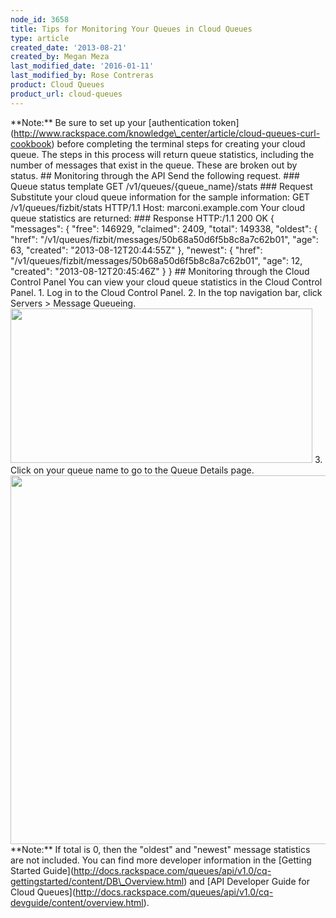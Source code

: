 ```yaml
---
node_id: 3658
title: Tips for Monitoring Your Queues in Cloud Queues
type: article
created_date: '2013-08-21'
created_by: Megan Meza
last_modified_date: '2016-01-11'
last_modified_by: Rose Contreras
product: Cloud Queues
product_url: cloud-queues
---
```


\*\*Note:\*\* Be sure to set up your \[authentication
token\](http://www.rackspace.com/knowledge\_center/article/cloud-queues-curl-cookbook)
before completing the terminal steps for creating your cloud queue.
The steps in this process will return queue statistics, including the
number of messages that exist in the queue. These are broken out by
status. \#\# Monitoring through the API Send the following request.
\#\#\# Queue status template GET /v1/queues/{queue\_name}/stats \#\#\#
Request Substitute your cloud queue information for the sample
information: GET /v1/queues/fizbit/stats HTTP/1.1 Host:
marconi.example.com Your cloud queue statistics are returned: \#\#\#
Response HTTP:/1.1 200 OK { "messages": { "free": 146929, "claimed":
2409, "total": 149338, "oldest": { "href":
"/v1/queues/fizbit/messages/50b68a50d6f5b8c8a7c62b01", "age": 63,
"created": "2013-08-12T20:44:55Z" }, "newest": { "href":
"/v1/queues/fizbit/messages/50b68a50d6f5b8c8a7c62b01", "age": 12,
"created": "2013-08-12T20:45:46Z" } } \#\# Monitoring through the Cloud
Control Panel You can view your cloud queue statistics in the Cloud
Control Panel. 1. Log in to the Cloud Control Panel. 2. In the top
navigation bar, click Servers &gt; Message Queueing.
<img src="https://8026b2e3760e2433679c-fffceaebb8c6ee053c935e8915a3fbe7.ssl.cf2.rackcdn.com/field/image/1560-3658-newimg.png" width="483" height="247" />
3. Click on your queue name to go to the Queue Details page.
<img src="https://8026b2e3760e2433679c-fffceaebb8c6ee053c935e8915a3fbe7.ssl.cf2.rackcdn.com/field/image/3658-tipsformonitoring-2_0.png" width="793" height="590" />
\*\*Note:\*\* If total is 0, then the "oldest" and "newest" message
statistics are not included. You can find more developer information in
the \[Getting Started
Guide\](http://docs.rackspace.com/queues/api/v1.0/cq-gettingstarted/content/DB\_Overview.html)
and \[API Developer Guide for Cloud
Queues\](http://docs.rackspace.com/queues/api/v1.0/cq-devguide/content/overview.html).

